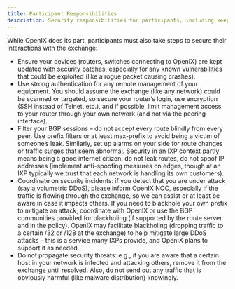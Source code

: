 ```yaml
---
title: Participant Responsibilities
description: Security responsibilities for participants, including keeping equipment updated, using strong authentication, and preventing security threats.
---
```


While OpenIX does its part, participants must also take steps to secure their interactions with the exchange:

- Ensure your devices (routers, switches connecting to OpenIX) are kept updated with security patches, especially for any known vulnerabilities that could be exploited (like a rogue packet causing crashes).
- Use strong authentication for any remote management of your equipment. You should assume the exchange (like any network) could be scanned or targeted, so secure your router’s login, use encryption (SSH instead of Telnet, etc.), and if possible, limit management access to your router through your own network (and not via the peering interface).
- Filter your BGP sessions – do not accept every route blindly from every peer. Use prefix filters or at least max-prefix to avoid being a victim of someone’s leak. Similarly, set up alarms on your side for route changes or traffic surges that seem abnormal. Security in an IXP context partly means being a good internet citizen: do not leak routes, do not spoof IP addresses (implement anti-spoofing measures on edges, though at an IXP typically we trust that each network is handling its own customers).
- Coordinate on security incidents: if you detect that you are under attack (say a volumetric DDoS), please inform OpenIX NOC, especially if the traffic is flowing through the exchange, so we can assist or at least be aware in case it impacts others. If you need to blackhole your own prefix to mitigate an attack, coordinate with OpenIX or use the BGP communities provided for blackholing (if supported by the route server and in the policy). OpenIX may facilitate blackholing (dropping traffic to a certain /32 or /128 at the exchange) to help mitigate large DDoS attacks – this is a service many IXPs provide, and OpenIX plans to support it as needed.
- Do not propagate security threats: e.g., if you are aware that a certain host in your network is infected and attacking others, remove it from the exchange until resolved. Also, do not send out any traffic that is obviously harmful (like malware distribution) knowingly.
